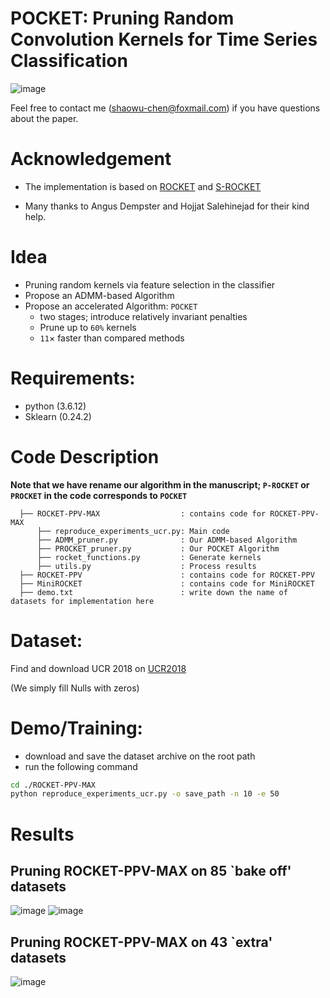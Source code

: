 # POCKET: Pruning Random Convolution Kernels for Time Series Classification
![image](https://github.com/ShaowuChen/POCKET/assets/78587515/7cff47b7-df40-46c8-80b1-d2ef6ed88bca)


Feel free to contact me (shaowu-chen@foxmail.com) if you have questions about the paper. 

# Acknowledgement
- The implementation is based on [ROCKET](https://github.com/angus924/rocket) and [S-ROCKET](https://github.com/salehinejad/srocket)

- Many thanks to Angus Dempster and Hojjat Salehinejad for their kind help.

# Idea
- Pruning random kernels via feature selection in the classifier
- Propose an ADMM-based Algorithm
- Propose an accelerated Algorithm: `POCKET`
  - two stages; introduce relatively invariant penalties
  - Prune up to `60%` kernels
  - `11`$\times$ faster than compared methods
  

# Requirements:
- python (3.6.12)
- Sklearn (0.24.2)

# Code Description 
**Note that we have rename our algorithm in the manuscript; ```P-ROCKET``` or ```PROCKET``` in the code corresponds to  ```POCKET```**
```
  ├── ROCKET-PPV-MAX                  : contains code for ROCKET-PPV-MAX
      ├── reproduce_experiments_ucr.py: Main code 
      ├── ADMM_pruner.py              : Our ADMM-based Algorithm
      ├── PROCKET_pruner.py           : Our POCKET Algorithm
      ├── rocket_functions.py         : Generate kernels
      ├── utils.py                    : Process results
  ├── ROCKET-PPV                      : contains code for ROCKET-PPV
  ├── MiniROCKET                      : contains code for MiniROCKET
  ├── demo.txt                        : write down the name of datasets for implementation here
```

# Dataset:
Find and download UCR 2018 on [UCR2018](https://www.cs.ucr.edu/~eamonn/time_series_data_2018/)

(We simply fill Nulls with zeros)

# Demo/Training:
- download and save the dataset archive on the root path
- run the following command

```bash
cd ./ROCKET-PPV-MAX 
python reproduce_experiments_ucr.py -o save_path -n 10 -e 50 
```

# Results

## Pruning ROCKET-PPV-MAX on 85 `bake off' datasets
![image](https://github.com/ShaowuChen/POCKET/assets/78587515/8c4fc351-8be8-4c7e-b4d8-e920a711df29)
![image](https://github.com/ShaowuChen/POCKET/assets/78587515/dfc23ac4-208a-48e7-bb4a-be694217f933)


## Pruning ROCKET-PPV-MAX on 43 `extra' datasets
![image](https://github.com/ShaowuChen/POCKET/assets/78587515/32c707ee-330a-45ab-8834-a78d1917a408)
